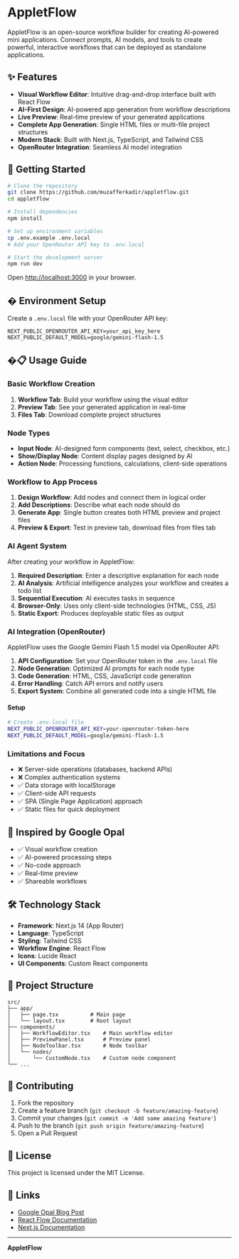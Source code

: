 # AppletFlow

AppletFlow is an open-source workflow builder for creating AI-powered mini applications. Connect prompts, AI models, and tools to create powerful, interactive workflows that can be deployed as standalone applications.

## ✨ Features

- **Visual Workflow Editor**: Intuitive drag-and-drop interface built with React Flow
- **AI-First Design**: AI-powered app generation from workflow descriptions
- **Live Preview**: Real-time preview of your generated applications
- **Complete App Generation**: Single HTML files or multi-file project structures
- **Modern Stack**: Built with Next.js, TypeScript, and Tailwind CSS
- **OpenRouter Integration**: Seamless AI model integration

## 🚀 Getting Started

```bash
# Clone the repository
git clone https://github.com/muzafferkadir/appletflow.git
cd appletflow

# Install dependencies
npm install

# Set up environment variables
cp .env.example .env.local
# Add your OpenRouter API key to .env.local

# Start the development server
npm run dev
```

Open [http://localhost:3000](http://localhost:3000) in your browser.

## � Environment Setup

Create a `.env.local` file with your OpenRouter API key:

```env
NEXT_PUBLIC_OPENROUTER_API_KEY=your_api_key_here
NEXT_PUBLIC_DEFAULT_MODEL=google/gemini-flash-1.5
```

## �📋 Usage Guide

### Basic Workflow Creation

1. **Workflow Tab**: Build your workflow using the visual editor
2. **Preview Tab**: See your generated application in real-time
3. **Files Tab**: Download complete project structures

### Node Types

- **Input Node**: AI-designed form components (text, select, checkbox, etc.)
- **Show/Display Node**: Content display pages designed by AI
- **Action Node**: Processing functions, calculations, client-side operations

### Workflow to App Process

1. **Design Workflow**: Add nodes and connect them in logical order
2. **Add Descriptions**: Describe what each node should do
3. **Generate App**: Single button creates both HTML preview and project files
4. **Preview & Export**: Test in preview tab, download files from files tab

### AI Agent System

After creating your workflow in AppletFlow:

1. **Required Description**: Enter a descriptive explanation for each node
2. **AI Analysis**: Artificial intelligence analyzes your workflow and creates a todo list
3. **Sequential Execution**: AI executes tasks in sequence
4. **Browser-Only**: Uses only client-side technologies (HTML, CSS, JS)
5. **Static Export**: Produces deployable static files as output

### AI Integration (OpenRouter)

AppletFlow uses the Google Gemini Flash 1.5 model via OpenRouter API:

1. **API Configuration**: Set your OpenRouter token in the `.env.local` file
2. **Node Generation**: Optimized AI prompts for each node type
3. **Code Generation**: HTML, CSS, JavaScript code generation
4. **Error Handling**: Catch API errors and notify users
5. **Export System**: Combine all generated code into a single HTML file

#### Setup
```bash
# Create .env.local file
NEXT_PUBLIC_OPENROUTER_API_KEY=your-openrouter-token-here
NEXT_PUBLIC_DEFAULT_MODEL=google/gemini-flash-1.5
```

### Limitations and Focus

- ❌ Server-side operations (databases, backend APIs)
- ❌ Complex authentication systems
- ✅ Data storage with localStorage
- ✅ Client-side API requests
- ✅ SPA (Single Page Application) approach
- ✅ Static files for quick deployment

## 🎯 Inspired by Google Opal

- ✅ Visual workflow creation
- ✅ AI-powered processing steps
- ✅ No-code approach
- ✅ Real-time preview
- ✅ Shareable workflows

## 🛠 Technology Stack

- **Framework**: Next.js 14 (App Router)
- **Language**: TypeScript
- **Styling**: Tailwind CSS
- **Workflow Engine**: React Flow
- **Icons**: Lucide React
- **UI Components**: Custom React components

## 📁 Project Structure

```
src/
├── app/
│   ├── page.tsx          # Main page
│   └── layout.tsx        # Root layout
├── components/
│   ├── WorkflowEditor.tsx    # Main workflow editor
│   ├── PreviewPanel.tsx      # Preview panel
│   ├── NodeToolbar.tsx       # Node toolbar
│   └── nodes/
│       └── CustomNode.tsx    # Custom node component
└── ...
```

## 🤝 Contributing

1. Fork the repository
2. Create a feature branch (`git checkout -b feature/amazing-feature`)
3. Commit your changes (`git commit -m 'Add some amazing feature'`)
4. Push to the branch (`git push origin feature/amazing-feature`)
5. Open a Pull Request

## 📄 License

This project is licensed under the MIT License.

## 🔗 Links

- [Google Opal Blog Post](https://developers.googleblog.com/en/introducing-opal/)
- [React Flow Documentation](https://reactflow.dev/)
- [Next.js Documentation](https://nextjs.org/docs)

---

**AppletFlow**
